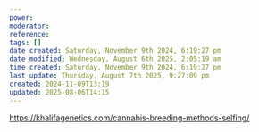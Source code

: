 ```yaml
---
power: 
moderator: 
reference: 
tags: []
date created: Saturday, November 9th 2024, 6:19:27 pm
date modified: Wednesday, August 6th 2025, 2:05:19 am
time created: Saturday, November 9th 2024, 6:19:27 pm
last update: Thursday, August 7th 2025, 9:27:09 pm
created: 2024-11-09T13:19
updated: 2025-08-06T14:15
---
```

https://khalifagenetics.com/cannabis-breeding-methods-selfing/